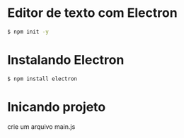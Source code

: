 # Editor de texto com Electron

```sh
$ npm init -y
```

# Instalando Electron

```sh
$ npm install electron
```

# Inicando projeto

crie um arquivo main.js